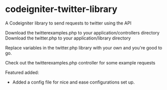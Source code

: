 codeigniter-twitter-library
===========================

A Codeigniter library to send requests to twitter using the API

Download the twitterexamples.php to your application/controllers directory
Download the twitter.php to your application/library directory

Replace variables in the twitter.php library with your own and you're good to go.  

Check out the twitterexamples.php controller for some example requests

Featured added:
- Added a config file for nice and ease configurations set up.  
